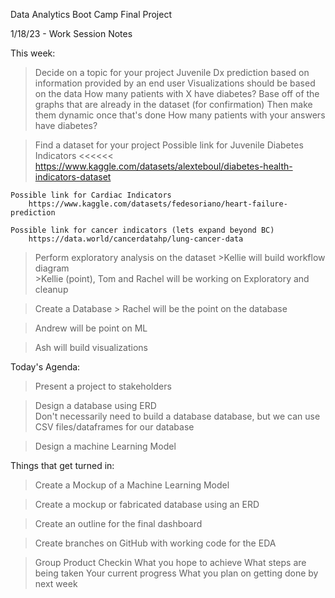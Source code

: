 Data Analytics Boot Camp Final Project

1/18/23 - Work Session Notes 

This week:

> Decide on a topic for your project
    Juvenile Dx prediction based on information provided by an end user 
    Visualizations should be based on the data
        How many patients with X have diabetes? 
            Base off of the graphs that are already in the dataset (for confirmation)
            Then make them dynamic once that's done 
        How many patients with your answers have diabetes? 

> Find a dataset for your project
    Possible link for Juvenile Diabetes Indicators <<<<<<
        https://www.kaggle.com/datasets/alexteboul/diabetes-health-indicators-dataset

    Possible link for Cardiac Indicators
        https://www.kaggle.com/datasets/fedesoriano/heart-failure-prediction

    Possible link for cancer indicators (lets expand beyond BC)
        https://data.world/cancerdatahp/lung-cancer-data

> Perform exploratory analysis on the dataset
    >Kellie will build workflow diagram  
    >Kellie (point), Tom  and Rachel will be working on Exploratory and cleanup

> Create a Database 
    > Rachel will be the point on the database 

> Andrew will be point on ML 

> Ash will build visualizations 


Today's Agenda:
> Present a project to stakeholders 

> Design a database using ERD  
    Don't necessarily need to build a database database, but we can use CSV files/dataframes for our database 

> Design a machine Learning Model 


Things that get turned in: 

> Create a Mockup of a Machine Learning Model

> Create a mockup or fabricated database using an ERD 

> Create an outline for the final dashboard

> Create branches on GitHub with working code for the EDA 

> Group Product Checkin 
    What you hope to achieve
    What steps are being taken
    Your current progress 
    What you plan on getting done by next week 



